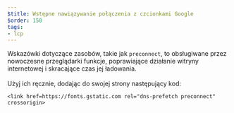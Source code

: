 ```yaml
---
$title: Wstępne nawiązywanie połączenia z czcionkami Google
$order: 150
tags:
- lcp
---
```


Wskazówki dotyczące zasobów, takie jak `preconnect`, to obsługiwane przez nowoczesne przeglądarki funkcje, poprawiające działanie witryny internetowej i skracające czas jej ładowania. <br><br> Użyj ich ręcznie, dodając do swojej strony następujący kod:

```
<link href=https://fonts.gstatic.com rel="dns-prefetch preconnect" crossorigin>
```

